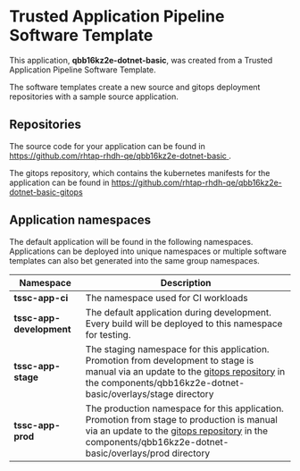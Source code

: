 # Trusted Application Pipeline Software Template

This application, **qbb16kz2e-dotnet-basic**, was created from a Trusted Application Pipeline Software Template.

The software templates create a new source and gitops deployment repositories with a sample source application. 

## Repositories

The source code for your application can be found in [https://github.com/rhtap-rhdh-qe/qbb16kz2e-dotnet-basic ](https://github.com/rhtap-rhdh-qe/qbb16kz2e-dotnet-basic ).
 
The gitops repository, which contains the kubernetes manifests for the application can be found in 
[https://github.com/rhtap-rhdh-qe/qbb16kz2e-dotnet-basic-gitops ](https://github.com/rhtap-rhdh-qe/qbb16kz2e-dotnet-basic-gitops ) 

## Application namespaces 

The default application will be found in the following namespaces. Applications can be deployed into unique namespaces or multiple software templates can also bet generated into the same group namespaces.  

|  Namespace   |  Description   |  
| -------- | -------- |
| **tssc-app-ci** | The namespace used for CI workloads |
| **tssc-app-development** | The default application during development. Every build will be deployed to this namespace for testing. |
| **tssc-app-stage** | The staging namespace for this application. Promotion from development to stage is manual via an update to the [gitops repository](https://github.com/rhtap-rhdh-qe/qbb16kz2e-dotnet-basic-gitops ) in the components/qbb16kz2e-dotnet-basic/overlays/stage directory |
| **tssc-app-prod** | The production namespace for this application. Promotion from stage to production is manual via an update to the [gitops repository](https://github.com/rhtap-rhdh-qe/qbb16kz2e-dotnet-basic-gitops ) in the components/qbb16kz2e-dotnet-basic/overlays/prod directory |